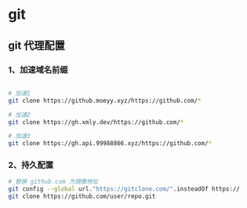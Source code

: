# git

## git 代理配置

### 1、加速域名前缀

```bash

# 加速1
git clone https://github.moeyy.xyz/https://github.com/*

# 加速2
git clone https://gh.xmly.dev/https://github.com/*

# 加速3
git clone https://gh.api.99988866.xyz/https://github.com/*
```

### 2、持久配置

```bash
# 替换 github.com 为镜像地址
git config --global url."https://gitclone.com/".insteadOf https://
git clone https://github.com/user/repo.git
```

